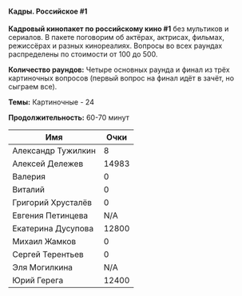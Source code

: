 <!-- tabs:start -->
#### **Кадры. Российское #1**

**Кадровый кинопакет по российскому кино #1** без мультиков и сериалов. В пакете поговорим об актёрах, актрисах, фильмах, режиссёрах и разных кинореалиях. Вопросы во всех раундах распределены по стоимости от 100 до 500.

**Количество раундов:** Четыре основных раунда и финал из трёх картиночных вопросов (первый вопрос на финал идёт в зачёт, но сыграем все).

**Темы:** Картиночные - 24

**Продолжительность:** 60-70 минут

Имя | Очки
-- | --
Александр Тужилкин | 8
Алексей Дележев | 14983
Валерия | 0
Виталий | 0
Григорий Хрусталёв | 0
Евгения Петинцева | N/A
Екатерина Дусупова | 12800
Михаил Жамков | 0
Сергей Терентьев | 0
Эля Могилкина | N/A
Юрий Герега | 12400

<!-- tabs:end -->